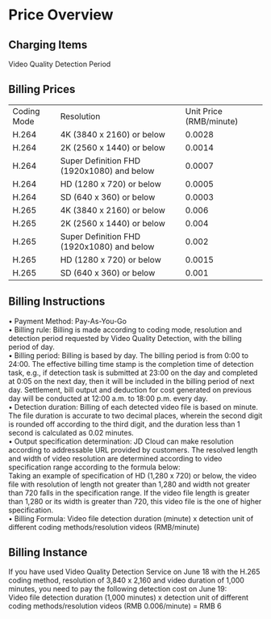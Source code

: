 # Price Overview

## Charging Items

Video Quality Detection Period

## Billing Prices
<table>
<tr>
    <td>Coding Mode<br/>
    <td>Resolution</td>
    <td>Unit Price (RMB/minute)</td>	
</tr>
<tr>
    <td> H.264<br/>
    <td>4K (3840 x 2160) or below</td>
    <td>0.0028</td>	
</tr>
<tr>
    <td> H.264<br/>
    <td>2K (2560 x 1440) or below</td>
    <td>0.0014</td>
</tr>
<tr>
    <td> H.264<br/>
    <td>Super Definition FHD (1920x1080) and below</td>
    <td>0.0007</td>	
</tr>
<tr>
    <td> H.264<br/>
    <td>HD (1280 x 720) or below</td>
    <td>0.0005</td>	
</tr>
<tr>
    <td> H.264<br/>
    <td>SD (640 x 360) or below</td>
    <td>0.0003</td>	
</tr>
<tr>
    <td> H.265<br/>
    <td>4K (3840 x 2160) or below</td>
    <td>0.006</td>	
</tr>
<tr>
    <td> H.265<br/>
    <td>2K (2560 x 1440) or below</td>
    <td>0.004</td>	
</tr>
<tr>
    <td> H.265<br/>
    <td>Super Definition FHD (1920x1080) and below</td>
    <td>0.002</td>	
</tr>
<tr>
    <td> H.265<br/>
    <td>HD (1280 x 720) or below</td>
    <td>0.0015</td>
</tr>
<tr>	
    <td> H.265<br/>
    <td>SD (640 x 360) or below</td>
    <td>0.001</td>
</tr>
</table>

## Billing Instructions
•	Payment Method: Pay-As-You-Go  
•	Billing rule: Billing is made according to coding mode, resolution and detection period requested by Video Quality Detection, with the billing period of day.  
•	Billing period: Billing is based by day. The billing period is from 0:00 to 24:00. The effective billing time stamp is the completion time of detection task, e.g., if detection task is submitted at 23:00 on the day and completed at 0:05 on the next day, then it will be included in the billing period of next day. Settlement, bill output and deduction for cost generated on previous day will be conducted at 12:00 a.m. to 18:00 p.m. every day.  
•	Detection duration: Billing of each detected video file is based on minute. The file duration is accurate to two decimal places, wherein the second digit is rounded off according to the third digit, and the duration less than 1 second is calculated as 0.02 minutes.  
•	Output specification determination: JD Cloud can make resolution according to addressable URL provided by customers. The resolved length and width of video resolution are determined according to video specification range according to the formula below:  
Taking an example of specification of HD (1,280 x 720) or below, the video file with resolution of length not greater than 1,280 and width not greater than 720 falls in the specification range.
If the video file length is greater than 1,280 or its width is greater than 720, this video file is the one of higher specification.  
•	Billing Formula:
Video file detection duration (minute) x detection unit of different coding methods/resolution videos (RMB/minute)
## Billing Instance
If you have used Video Quality Detection Service on June 18 with the H.265 coding method, resolution of 3,840 x 2,160 and video duration of 1,000 minutes, you need to pay the following detection cost on June 19:  
Video file detection duration (1,000 minutes) x detection unit of different coding methods/resolution videos (RMB 0.006/minute) = RMB 6 

